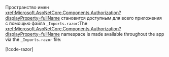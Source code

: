 <span data-ttu-id="c1f6a-101">Пространство имен <xref:Microsoft.AspNetCore.Components.Authorization?displayProperty=fullName> становится доступным для всего приложения с помощью файла `_Imports.razor`:</span><span class="sxs-lookup"><span data-stu-id="c1f6a-101">The <xref:Microsoft.AspNetCore.Components.Authorization?displayProperty=fullName> namespace is made available throughout the app via the `_Imports.razor` file:</span></span>

[!code-razor[](imports-standalone.razor?highlight=3)]
